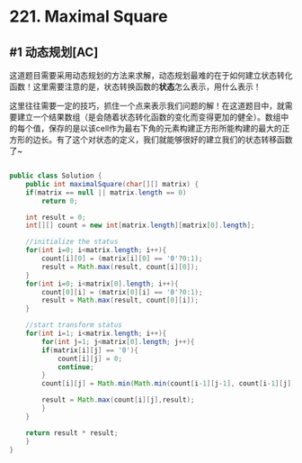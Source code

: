 # 221. Maximal Square
## #1 动态规划[AC]
  这道题目需要采用动态规划的方法来求解，动态规划最难的在于如何建立状态转化函数！这里需要注意的是，状态转换函数的**状态**怎么表示，用什么表示！

  这里往往需要一定的技巧，抓住一个点来表示我们问题的解！在这道题目中，就需要建立一个结果数组（是会随着状态转化函数的变化而变得更加的健全）。数组中的每个值，保存的是以该cell作为最右下角的元素构建正方形所能构建的最大的正方形的边长。有了这个对状态的定义，我们就能够很好的建立我们的状态转移函数了~

```java

public class Solution {
    public int maximalSquare(char[][] matrix) {
	if(matrix == null || matrix.length == 0)
	    return 0;

	int result = 0;
	int[][] count = new int[matrix.length][matrix[0].length];

	//initialize the status
	for(int i=0; i<matrix.length; i++){
	    count[i][0] = (matrix[i][0] == '0'?0:1);
	    result = Math.max(result, count[i][0]);
	}
	for(int i=0; i<matrix[0].length; i++){
	    count[0][i] = (matrix[0][i] == '0'?0:1);
	    result = Math.max(result, count[0][i]);
	}

	//start transform status
	for(int i=1; i<matrix.length; i++){
	    for(int j=1; j<matrix[0].length; j++){
		if(matrix[i][j] == '0'){
		    count[i][j] = 0;
		    continue;
		}
		count[i][j] = Math.min(Math.min(count[i-1][j-1], count[i-1][j]), count[i][j-1]) + 1;

		result = Math.max(count[i][j],result);
	    }
	}

	return result * result;
    }
} 
```


